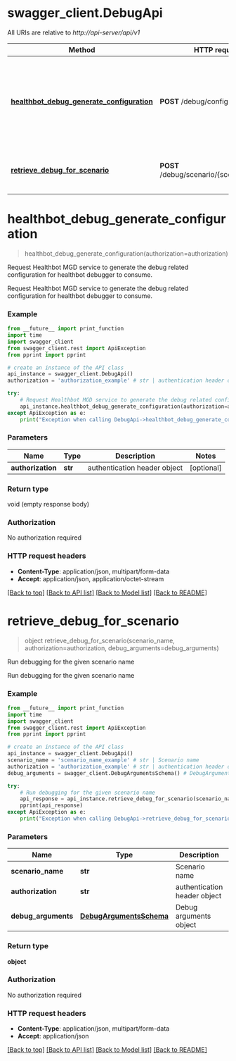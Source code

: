# swagger_client.DebugApi

All URIs are relative to *http://api-server/api/v1*

Method | HTTP request | Description
------------- | ------------- | -------------
[**healthbot_debug_generate_configuration**](DebugApi.md#healthbot_debug_generate_configuration) | **POST** /debug/configuration/ | Request Healthbot MGD service to generate the debug related configuration for healthbot debugger to consume.
[**retrieve_debug_for_scenario**](DebugApi.md#retrieve_debug_for_scenario) | **POST** /debug/scenario/{scenario_name}/ | Run debugging for the given scenario name


# **healthbot_debug_generate_configuration**
> healthbot_debug_generate_configuration(authorization=authorization)

Request Healthbot MGD service to generate the debug related configuration for healthbot debugger to consume.

Request Healthbot MGD service to generate the debug related configuration for healthbot debugger to consume.

### Example
```python
from __future__ import print_function
import time
import swagger_client
from swagger_client.rest import ApiException
from pprint import pprint

# create an instance of the API class
api_instance = swagger_client.DebugApi()
authorization = 'authorization_example' # str | authentication header object (optional)

try:
    # Request Healthbot MGD service to generate the debug related configuration for healthbot debugger to consume.
    api_instance.healthbot_debug_generate_configuration(authorization=authorization)
except ApiException as e:
    print("Exception when calling DebugApi->healthbot_debug_generate_configuration: %s\n" % e)
```

### Parameters

Name | Type | Description  | Notes
------------- | ------------- | ------------- | -------------
 **authorization** | **str**| authentication header object | [optional] 

### Return type

void (empty response body)

### Authorization

No authorization required

### HTTP request headers

 - **Content-Type**: application/json, multipart/form-data
 - **Accept**: application/json, application/octet-stream

[[Back to top]](#) [[Back to API list]](../README.md#documentation-for-api-endpoints) [[Back to Model list]](../README.md#documentation-for-models) [[Back to README]](../README.md)

# **retrieve_debug_for_scenario**
> object retrieve_debug_for_scenario(scenario_name, authorization=authorization, debug_arguments=debug_arguments)

Run debugging for the given scenario name

Run debugging for the given scenario name

### Example
```python
from __future__ import print_function
import time
import swagger_client
from swagger_client.rest import ApiException
from pprint import pprint

# create an instance of the API class
api_instance = swagger_client.DebugApi()
scenario_name = 'scenario_name_example' # str | Scenario name
authorization = 'authorization_example' # str | authentication header object (optional)
debug_arguments = swagger_client.DebugArgumentsSchema() # DebugArgumentsSchema | Debug arguments object (optional)

try:
    # Run debugging for the given scenario name
    api_response = api_instance.retrieve_debug_for_scenario(scenario_name, authorization=authorization, debug_arguments=debug_arguments)
    pprint(api_response)
except ApiException as e:
    print("Exception when calling DebugApi->retrieve_debug_for_scenario: %s\n" % e)
```

### Parameters

Name | Type | Description  | Notes
------------- | ------------- | ------------- | -------------
 **scenario_name** | **str**| Scenario name | 
 **authorization** | **str**| authentication header object | [optional] 
 **debug_arguments** | [**DebugArgumentsSchema**](DebugArgumentsSchema.md)| Debug arguments object | [optional] 

### Return type

**object**

### Authorization

No authorization required

### HTTP request headers

 - **Content-Type**: application/json, multipart/form-data
 - **Accept**: application/json

[[Back to top]](#) [[Back to API list]](../README.md#documentation-for-api-endpoints) [[Back to Model list]](../README.md#documentation-for-models) [[Back to README]](../README.md)

